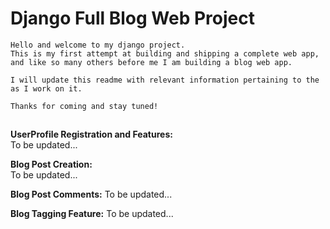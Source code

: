 # Django Full Blog Web Project
    Hello and welcome to my django project. 
    This is my first attempt at building and shipping a complete web app,
    and like so many others before me I am building a blog web app.

    I will update this readme with relevant information pertaining to the
    as I work on it.

    Thanks for coming and stay tuned!

##

__UserProfile Registration and Features:__      
    To be updated...


__Blog Post Creation:__             
    To be updated...

__Blog Post Comments:__
    To be updated...

__Blog Tagging Feature:__
    To be updated...

    
